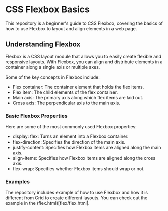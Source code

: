 # CSS Flexbox Basics

This repository is a beginner's guide to CSS Flexbox, covering the basics of how to use Flexbox to layout and align elements in a web page.

## Understanding Flexbox

Flexbox is a CSS layout module that allows you to easily create flexible and responsive layouts. With Flexbox, you can align and distribute elements in a container along a single axis or multiple axes.

Some of the key concepts in Flexbox include:

- Flex container: The container element that holds the flex items.
- Flex item: The child elements of the flex container.
- Main axis: The primary axis along which flex items are laid out.
- Cross axis: The perpendicular axis to the main axis.

### Basic Flexbox Properties

Here are some of the most commonly used Flexbox properties:

- display: flex: Turns an element into a Flexbox container.
- flex-direction: Specifies the direction of the main axis.
- justify-content: Specifies how Flexbox items are aligned along the main axis.
- align-items: Specifies how Flexbox items are aligned along the cross axis.
- flex-wrap: Specifies whether Flexbox items should wrap or not.

### Examples

The repository includes example of how to use Flexbox and how it is different from Grid to create different layouts. You can check out the example in the (flex.html)[flex/flex.html].

